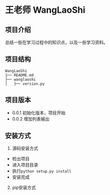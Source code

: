 # 王老师 WangLaoShi

## 项目介绍

总结一些在学习过程中的知识点，以及一些学习资料。

## 项目结构

```
WangLaoShi
├── README.md
├── wanglaoshi
│   ├── version.py
```

## 项目版本

- 0.0.1 初始化版本，项目开始
- 0.0.2 增加列表输出

## 安装方式

1. 源码安装方式

* 检出项目
* 进入项目目录
* 执行`python setup.py install`
* 安装完成

2. pip安装方式
